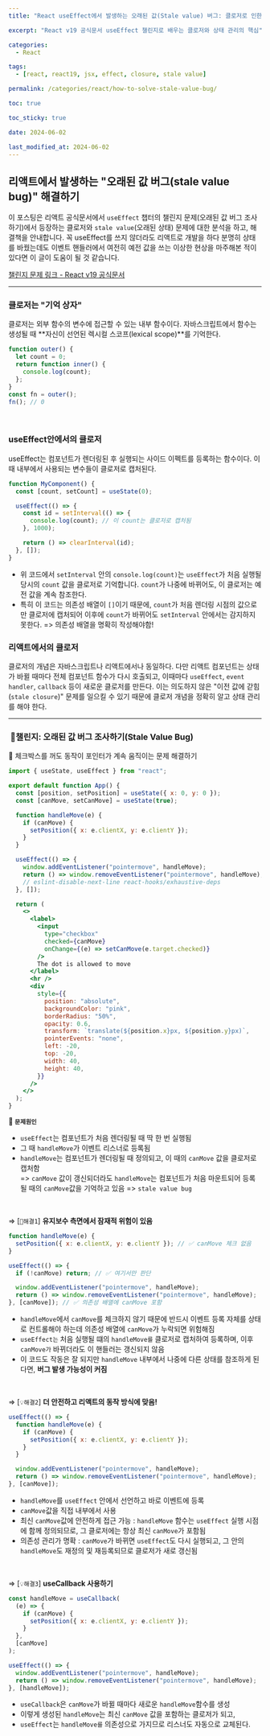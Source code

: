 ```yaml
---
title: "React useEffect에서 발생하는 오래된 값(Stale value) 버그: 클로저로 인한 상태 갇힘 현상과 해결 방법"

excerpt: "React v19 공식문서 useEffect 챌린지로 배우는 클로저와 상태 관리의 핵심"

categories:
  - React

tags:
  - [react, react19, jsx, effect, closure, stale value]

permalink: /categories/react/how-to-solve-stale-value-bug/

toc: true

toc_sticky: true

date: 2024-06-02

last_modified_at: 2024-06-02
---
```


## 리액트에서 발생하는 "오래된 값 버그(stale value bug)" 해결하기

이 포스팅은 리액트 공식문서에서 `useEffect` 챕터의 챌린지 문제(오래된 값 버그 조사하기)에서 등장하는 클로저와 `stale value`(오래된 상태) 문제에 대한 분석을 하고, 해결책을 안내합니다. 꼭 useEffect를 쓰지 않더라도 리액트로 개발을 하다 분명히 상태를 바꿨는데도 이벤트 핸들러에서 여전히 예전 값을 쓰는 이상한 현상을 마주해본 적이 있다면 이 글이 도움이 될 것 같습니다.

[챌린지 문제 링크 - React v19 공식문서](https://ko.react.dev/learn/lifecycle-of-reactive-effects#challenges)

---

### 클로저는 "기억 상자"

클로저는 외부 함수의 변수에 접근할 수 있는 내부 함수이다. 자바스크립트에서 함수는 생성될 때 **자신이 선언된 렉시컬 스코프(lexical scope)**를 기억한다.

```javascript
function outer() {
  let count = 0;
  return function inner() {
    console.log(count);
  };
}
const fn = outer();
fn(); // 0
```

<br/>

### useEffect안에서의 클로저

useEffect는 컴포넌트가 렌더링된 후 실행되는 사이드 이펙트를 등록하는 함수이다. 이 때 내부에서 사용되는 변수들이 클로저로 캡처된다.

```jsx
function MyComponent() {
  const [count, setCount] = useState(0);

  useEffect(() => {
    const id = setInterval(() => {
      console.log(count); // 이 count는 클로저로 캡처됨
    }, 1000);

    return () => clearInterval(id);
  }, []);
}
```

- 위 코드에서 `setInterval` 안의 `console.log(count)`는 `useEffect`가 처음 실행될 당시의 `count` 값을 클로저로 기억합니다. `count`가 나중에 바뀌어도, 이 클로저는 예전 값을 계속 참조한다.
- 특히 이 코드는 의존성 배열이 `[]`이기 때문에, `count`가 처음 렌더링 시점의 값으로만 클로저에 캡처되어 이후에 `count`가 바뀌어도 `setInterval` 안에서는 감지하지 못한다.
  => 의존성 배열을 명확히 작성해야함!

### 리액트에서의 클로저

클로저의 개념은 자바스크립트나 리액트에서나 동일하다. 다만 리액트 컴포넌트는 상태가 바뀔 때마다 전체 컴포넌트 함수가 다시 호출되고, 이때마다 `useEffect`, `event handler`, `callback` 등이 새로운 클로저를 만든다. 이는 의도하지 않은 "이전 값에 갇힘(`stale closure`)" 문제를 일으킬 수 있기 때문에 클로저 개념을 정확히 알고 상태 관리를 해야 한다.

---

###  🚩챌린지: 오래된 값 버그 조사하기(Stale Value Bug)

🧪 체크박스를 꺼도 동작이 포인터가 계속 움직이는 문제 해결하기

```jsx
import { useState, useEffect } from "react";

export default function App() {
  const [position, setPosition] = useState({ x: 0, y: 0 });
  const [canMove, setCanMove] = useState(true);

  function handleMove(e) {
    if (canMove) {
      setPosition({ x: e.clientX, y: e.clientY });
    }
  }

  useEffect(() => {
    window.addEventListener("pointermove", handleMove);
    return () => window.removeEventListener("pointermove", handleMove);
    // eslint-disable-next-line react-hooks/exhaustive-deps
  }, []);

  return (
    <>
      <label>
        <input
          type="checkbox"
          checked={canMove}
          onChange={(e) => setCanMove(e.target.checked)}
        />
        The dot is allowed to move
      </label>
      <hr />
      <div
        style={{
          position: "absolute",
          backgroundColor: "pink",
          borderRadius: "50%",
          opacity: 0.6,
          transform: `translate(${position.x}px, ${position.y}px)`,
          pointerEvents: "none",
          left: -20,
          top: -20,
          width: 40,
          height: 40,
        }}
      />
    </>
  );
}
```

**🐞 `문제원인`**

- `useEffect`는 컴포넌트가 처음 렌더링될 때 딱 한 번 실행됨
- 그 때 `handleMove`가 이벤트 리스너로 등록됨
- `handleMove`는 컴포넌트가 렌더링될 때 정의되고, 이 때의 `canMove` 값을 클로저로 캡처함<br/>
  => `canMove` 값이 갱신되더라도 `handleMove`는 컴포넌트가 처음 마운트되어 등록될 때의 `canMove`값을 기억하고 있음
  => `stale value bug`

<br/>

⇒ [`🔺해결1`] **유지보수 측면에서 잠재적 위험이 있음**

```jsx
function handleMove(e) {
  setPosition({ x: e.clientX, y: e.clientY }); // ✅ canMove 체크 없음
}

useEffect(() => {
  if (!canMove) return; // ✅ 여기서만 판단

  window.addEventListener("pointermove", handleMove);
  return () => window.removeEventListener("pointermove", handleMove);
}, [canMove]); // ✅ 의존성 배열에 canMove 포함
```

- `handleMove`에서 `canMove`를 체크하지 않기 때문에 반드시 이벤트 등록 자체를 상태로 컨트롤해야 하는데 의존성 배열에 `canMove`가 누락되면 위험해짐
- `useEffect는` 처음 실행될 떄의 `handleMove를` 클로저로 캡처하여 등록하며, 이후 `canMove가` 바뀌더라도 이 핸들러는 갱신되지 않음
- 이 코드도 작동은 잘 되지만 `handleMove` 내부에서 나중에 다른 상태를 참조하게 된다면, **버그 발생 가능성이 커짐**

<br/>

⇒ [`💡해결2`] **더 안전하고 리액트의 동작 방식에 맞음!**

```jsx
useEffect(() => {
  function handleMove(e) {
    if (canMove) {
      setPosition({ x: e.clientX, y: e.clientY });
    }
  }

  window.addEventListener("pointermove", handleMove);
  return () => window.removeEventListener("pointermove", handleMove);
}, [canMove]);
```

- `handleMove`를 `useEffect` 안에서 선언하고 바로 이벤트에 등록
- `canMove`값을 직접 내부에서 사용
- 최신 `canMove`값에 안전하게 접근 가능 : `handleMove` 함수는 `useEffect` 실행 시점에 함께 정의되므로, 그 클로저에는 항상 최신 `canMove`가 포함됨
- 의존성 관리가 명확 : `canMove`가 바뀌면 `useEffect`도 다시 실행되고, 그 안의 `handleMove`도 재정의 및 재등록되므로 클로저가 새로 갱신됨

<br/>

⇒ [`💡해결3`] **useCallback 사용하기**

```jsx
const handleMove = useCallback(
  (e) => {
    if (canMove) {
      setPosition({ x: e.clientX, y: e.clientY });
    }
  },
  [canMove]
);

useEffect(() => {
  window.addEventListener("pointermove", handleMove);
  return () => window.removeEventListener("pointermove", handleMove);
}, [handleMove]);
```

- `useCallback`은 `canMove`가 바뀔 때마다 새로운 `handleMove`함수를 생성
- 이렇게 생성된 `handleMove`는 최신 `canMove` 값을 포함하는 클로저가 되고,
- `useEffect`는 `handleMove를` 의존성으로 가지므로 리스너도 자동으로 교체된다.
